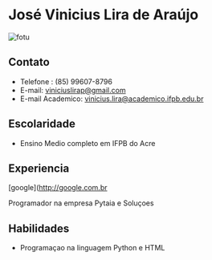 #  José Vinicius Lira de Araújo 

![fotu](documentos.png)

##  Contato
* Telefone : (85) 99607-8796
* E-mail: viniciuslirap@gmail.com
* E-mail Academico: vinicius.lira@academico.ifpb.edu.br

## Escolaridade
* Ensino Medio completo em IFPB do Acre

## Experiencia 
[google](http://google.com.br

Programador na empresa  Pytaia e Soluçoes

## Habilidades

* Programaçao na linguagem Python e HTML
